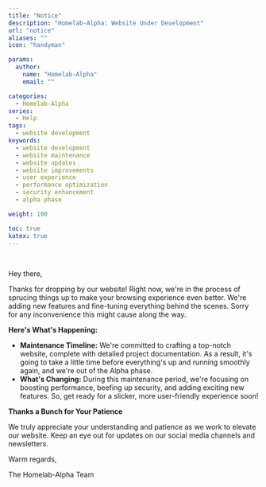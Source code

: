 ```yaml
---
title: "Notice"
description: "Homelab-Alpha: Website Under Development"
url: "notice"
aliases: ""
icon: "handyman"

params:
  author:
    name: "Homelab-Alpha"
    email: ""

categories:
  - Homelab-Alpha
series:
  - Help
tags:
  - website development
keywords:
  - website development
  - website maintenance
  - website updates
  - website improvements
  - user experience
  - performance optimization
  - security enhancement
  - alpha phase

weight: 100

toc: true
katex: true
---
```


<br />

Hey there,

Thanks for dropping by our website! Right now, we're in the process of sprucing
things up to make your browsing experience even better. We're adding new
features and fine-tuning everything behind the scenes. Sorry for any
inconvenience this might cause along the way.

**Here's What's Happening:**

- **Maintenance Timeline:** We're committed to crafting a top-notch website,
  complete with detailed project documentation. As a result, it's going to take
  a little time before everything's up and running smoothly again, and we're out
  of the Alpha phase.
- **What's Changing:** During this maintenance period, we're focusing on
  boosting performance, beefing up security, and adding exciting new features.
  So, get ready for a slicker, more user-friendly experience soon!

**Thanks a Bunch for Your Patience**

We truly appreciate your understanding and patience as we work to elevate our
website. Keep an eye out for updates on our social media channels and
newsletters.

Warm regards,

The Homelab-Alpha Team
